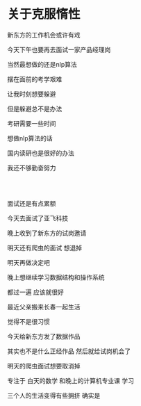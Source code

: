 <h1>关于克服惰性</h1>

新东方的工作机会或许有戏

今天下午也要再去面试一家产品经理岗

当然最想做的还是nlp算法

摆在面前的考学艰难

让我时刻想要躲避

但是躲避总不是办法

考研需要一些时间

想做nlp算法的话

国内读研也是很好的办法

我还不够勤奋努力

<br><br>

面试还是有点累额

今天去面试了亚飞科技

晚上收到了新东方的试岗邀请

明天还有爬虫的面试 想退掉

明天再做决定吧

晚上想继续学习数据结构和操作系统

都过一遍 应该就很好

最近父亲搬来长春一起生活

觉得不是很习惯

今天给新东方发了数据作品

其实也不是什么正经作品 然后就给试岗机会了

明天的爬虫面试想要取消掉

专注于 白天的数学 和晚上的计算机专业课 学习

三个人的生活变得有些拥挤 确实是